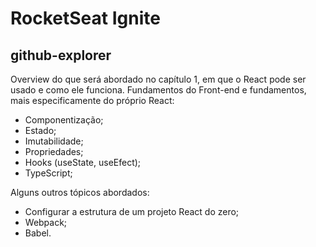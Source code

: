 # RocketSeat Ignite

## github-explorer

Overview do que será abordado no capítulo 1, em que o React pode ser usado e como ele funciona.
Fundamentos do Front-end e fundamentos, mais especificamente do próprio React:

* Componentização;
* Estado;
* Imutabilidade;
* Propriedades;
* Hooks (useState, useEfect);
* TypeScript;

Alguns outros tópicos abordados:

* Configurar a estrutura de um projeto React do zero;
* Webpack;
* Babel.